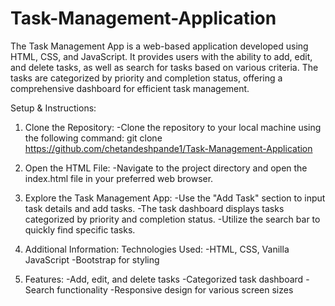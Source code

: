 # Task-Management-Application
The Task Management App is a web-based application developed using HTML, CSS, and JavaScript. It provides users with the ability to add, edit, and delete tasks, as well as search for tasks based on various criteria. The tasks are categorized by priority and completion status, offering a comprehensive dashboard for efficient task management.

Setup & Instructions:
1) Clone the Repository:
  -Clone the repository to your local machine using the following command:
  git clone https://github.com/chetandeshpande1/Task-Management-Application

2) Open the HTML File:
  -Navigate to the project directory and open the index.html file in your preferred web browser.

3) Explore the Task Management App:
  -Use the "Add Task" section to input task details and add tasks.
  -The task dashboard displays tasks categorized by priority and completion status.
  -Utilize the search bar to quickly find specific tasks.

4) Additional Information:
  Technologies Used:
-HTML, CSS, Vanilla JavaScript
-Bootstrap for styling

5) Features:
  -Add, edit, and delete tasks
  -Categorized task dashboard
  -Search functionality
  -Responsive design for various screen sizes
